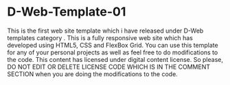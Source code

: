 # D-Web-Template-01
This is the first web site template which i have released under D-Web templates category . This is a fully responsive web site which has developed using HTML5, CSS and FlexBox Grid. You can use this template for any of your personal projects as well as feel free to do modifications to the code. This content has licensed under digital content license. So please, DO NOT EDIT OR DELETE LICENSE CODE WHICH IS IN THE COMMENT SECTION when you are doing the modifications to the code.
